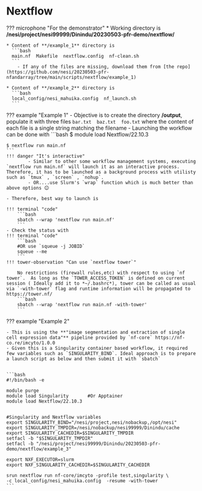 # Nextflow 

??? microphone "For the demonstrator"
    * Working directory is **/nesi/project/nesi99999/Dinindu/20230503-pfr-demo/nextflow/**

    * Content of **/example_1** directory is 
      ```bash
      main.nf  Makefile  nextflow.config  nf-clean.sh
      ```
        - If any of the files are missing, download them from [the repo](https://github.com/nesi/20230503-pfr-nfandarray/tree/main/scripts/nextflow/example_1)

    * Content of **/example_2** directory is 
      ```bash
      local_config/nesi_mahuika.config  nf_launch.sh
      ```

??? example "Example 1"
    - Objective is to create the directory **/output**, populate it with three files `bar.txt  baz.txt  foo.txt` where the content of each file is a single string matching the filename
    -  Launching the workflow can be done with 
    ```bash
    $ module load Nextflow/22.10.3 

    $ nextflow run main.nf
    ```
    !!! danger "It's interactive"
            - Similar to other some workflow management systems, executing `nextflow run main.nf` will launch it as an interactive process. Therefore, it has to be launched as a background process with utilisty such as `tmux` , `screen` , `nohup`. 
            - OR....use Slurm's `wrap` function which is much better than above options 😊
    
    - Therefore, best way to launch is

    !!! terminal "code"
        ```bash
        sbatch --wrap 'nextflow run main.nf'
        ```
    - Check the status with 
    !!! terminal "code"
        ```bash
        #OR use `squeue -j JOBID`
        squeue --me     
        ```
    !!! tower-observation "Can use `nextflow tower`"
        
        No restrictions (firewall rules,etc) with respect to using `nf tower`.  As long as the `TOWER_ACCESS_TOKEN` is defined on current session ( Ideally add it to *~/.bashrc*), tower can be called as usual via `-with-tower` flag and runtime information will be propagated to https://tower.nf/
        ```bash
        sbatch --wrap 'nextflow run main.nf -with-tower'
        ```

??? example "Example 2"

    - This is using the **"image segmentation and extraction of single cell expression data"** pipeline provided by `nf-core` https://nf-co.re/imcyto/1.0.0
    - Given this is a Singularity container based workflow, it required few variables such as `SINGULARITY_BIND`. Ideal approach is to prepare a launch script as below and then submit it with `sbatch`

    
    ```bash
    #!/bin/bash -e

    module purge
    module load Singularity       #Or Apptainer
    module load Nextflow/22.10.3


    #Singularity and Nextflow variables
    export SINGULARITY_BIND="/nesi/project,nesi/nobackup,/opt/nesi"
    export SINGULARITY_TMPDIR=/nesi/nobackup/nesi99999/Dinindu/cache
    export SINGULARITY_CACHEDIR=$SINGULARITY_TMPDIR
    setfacl -b "$SINGULARITY_TMPDIR"
    setfacl -b "/nesi/project/nesi99999/Dinindu/20230503-pfr-demo/nextflow/example_3"

    export NXF_EXECUTOR=slurm
    export NXF_SINGULARITY_CACHEDIR=$SINGULARITY_CACHEDIR

    srun nextflow run nf-core/imcyto -profile test,singularity \
    -c local_config/nesi_mahuika.config  -resume -with-tower
    ```
